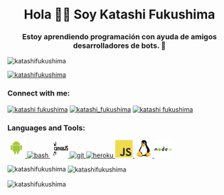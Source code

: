 <h1 align="center">Hola 👋🏻 Soy Katashi Fukushima</h1>
<h3 align="center">Estoy aprendiendo programación con ayuda de amigos desarrolladores de bots. 🤝</h3>

<p align="left"> <img src="https://komarev.com/ghpvc/?username=katashifukushima&label=Vistas%20al%20perfil&color=03fc2c&style=plastic" alt="katashifukushima" /> </p>

<p align="left"> <a href="https://github.com/ryo-ma/github-profile-trophy"><img src="https://github-profile-trophy.vercel.app/?username=katashifukushima" alt="katashifukushima" /></a> </p>

<h3 align="left">Connect with me:</h3>
<p align="left">
<a href="https://fb.com/katashi fukushima" target="blank"><img align="center" src="https://raw.githubusercontent.com/rahuldkjain/github-profile-readme-generator/master/src/images/icons/Social/facebook.svg" alt="katashi fukushima" height="30" width="40" /></a>
<a href="https://instagram.com/katashi_fukushima" target="blank"><img align="center" src="https://raw.githubusercontent.com/rahuldkjain/github-profile-readme-generator/master/src/images/icons/Social/instagram.svg" alt="katashi_fukushima" height="30" width="40" /></a>
<a href="https://www.youtube.com/c/katashi fukushima" target="blank"><img align="center" src="https://raw.githubusercontent.com/rahuldkjain/github-profile-readme-generator/master/src/images/icons/Social/youtube.svg" alt="katashi fukushima" height="30" width="40" /></a>
</p>

<h3 align="left">Languages and Tools:</h3>
<p align="left"> <a href="https://developer.android.com" target="_blank" rel="noreferrer"> <img src="https://raw.githubusercontent.com/devicons/devicon/master/icons/android/android-original-wordmark.svg" alt="android" width="40" height="40"/> </a> <a href="https://www.gnu.org/software/bash/" target="_blank" rel="noreferrer"> <img src="https://www.vectorlogo.zone/logos/gnu_bash/gnu_bash-icon.svg" alt="bash" width="40" height="40"/> </a> <a href="https://canvasjs.com" target="_blank" rel="noreferrer"> <img src="https://raw.githubusercontent.com/Hardik0307/Hardik0307/master/assets/canvasjs-charts.svg" alt="canvasjs" width="40" height="40"/> </a> <a href="https://git-scm.com/" target="_blank" rel="noreferrer"> <img src="https://www.vectorlogo.zone/logos/git-scm/git-scm-icon.svg" alt="git" width="40" height="40"/> </a> <a href="https://heroku.com" target="_blank" rel="noreferrer"> <img src="https://www.vectorlogo.zone/logos/heroku/heroku-icon.svg" alt="heroku" width="40" height="40"/> </a> <a href="https://developer.mozilla.org/en-US/docs/Web/JavaScript" target="_blank" rel="noreferrer"> <img src="https://raw.githubusercontent.com/devicons/devicon/master/icons/javascript/javascript-original.svg" alt="javascript" width="40" height="40"/> </a> <a href="https://www.linux.org/" target="_blank" rel="noreferrer"> <img src="https://raw.githubusercontent.com/devicons/devicon/master/icons/linux/linux-original.svg" alt="linux" width="40" height="40"/> </a> <a href="https://nodejs.org" target="_blank" rel="noreferrer"> <img src="https://raw.githubusercontent.com/devicons/devicon/master/icons/nodejs/nodejs-original-wordmark.svg" alt="nodejs" width="40" height="40"/> </a> </p>

<p><img align="left" src="https://github-readme-stats.vercel.app/api/top-langs?username=katashifukushima&show_icons=true&theme=highcontrast&title_color=bc00f0&text_color=74599b&hide_border=true&locale=es&layout=compact" alt="katashifukushima" /></p>

<p>&nbsp;<img align="center" src="https://github-readme-stats.vercel.app/api?username=katashifukushima&show_icons=true&theme=radical&title_color=ffea05&text_color=700da5&hide_border=true&locale=es" alt="katashifukushima" /></p>

<p><img align="center" src="https://github-readme-streak-stats.herokuapp.com/?user=katashifukushima&theme=dark" alt="katashifukushima" /></p>

